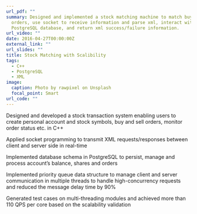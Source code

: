 ```yaml
---
url_pdf: ""
summary: Designed and implemented a stock matching machine to match buy and sell
  orders, use socket to receive information and parse xml, interact with
  PostgreSQL database, and return xml success/failure information.
url_video: ""
date: 2016-04-27T00:00:00Z
external_link: ""
url_slides: ""
title: Stock Matching with Scalibility
tags:
  - C++
  - PostgreSQL
  - XML
image:
  caption: Photo by rawpixel on Unsplash
  focal_point: Smart
url_code: ""
---
```

Designed and developed a stock transaction system enabling users to create personal account and stock symbols, buy and sell orders, monitor order status etc. in C++

Applied socket programming to transmit XML requests/responses between client and server side in real-time

Implemented database schema in PostgreSQL to persist, manage and process account’s balance, shares and orders

Implemented priority queue data structure to manage client and server communication in multiple threads to handle high-concurrency requests and reduced the message delay time by 90%

Generated test cases on multi-threading modules and achieved more than 110 QPS per core based on the scalability validation